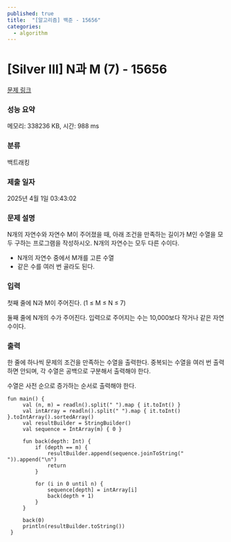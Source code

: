 ```yaml
---
published: true
title:  "[알고리즘] 백준 - 15656"
categories:
  - algorithm
---
```


# [Silver III] N과 M (7) - 15656

[문제 링크](https://www.acmicpc.net/problem/15656)

### 성능 요약

메모리: 338236 KB, 시간: 988 ms

### 분류

백트래킹

### 제출 일자

2025년 4월 1일 03:43:02

### 문제 설명

 <p>N개의 자연수와 자연수 M이 주어졌을 때, 아래 조건을 만족하는 길이가 M인 수열을 모두 구하는 프로그램을 작성하시오. N개의 자연수는 모두 다른 수이다.</p>

 <ul>
 	<li>N개의 자연수 중에서 M개를 고른 수열</li>
 	<li>같은 수를 여러 번 골라도 된다.</li>
 </ul>

### 입력

  <p>첫째 줄에 N과 M이 주어진다. (1 ≤ M ≤ N ≤ 7)</p>

 <p>둘째 줄에 N개의 수가 주어진다. 입력으로 주어지는 수는 10,000보다 작거나 같은 자연수이다.</p>

### 출력

  <p>한 줄에 하나씩 문제의 조건을 만족하는 수열을 출력한다. 중복되는 수열을 여러 번 출력하면 안되며, 각 수열은 공백으로 구분해서 출력해야 한다.</p>

 <p>수열은 사전 순으로 증가하는 순서로 출력해야 한다.</p>

~~~
fun main() {
     val (n, m) = readln().split(" ").map { it.toInt() }
     val intArray = readln().split(" ").map { it.toInt() }.toIntArray().sortedArray()
     val resultBuilder = StringBuilder()
     val sequence = IntArray(m) { 0 }
 
     fun back(depth: Int) {
         if (depth == m) {
             resultBuilder.append(sequence.joinToString(" ")).append("\n")
             return
         }
 
         for (i in 0 until n) {
             sequence[depth] = intArray[i]
             back(depth + 1)
         }
     }
 
     back(0)
     println(resultBuilder.toString())
 }
~~~